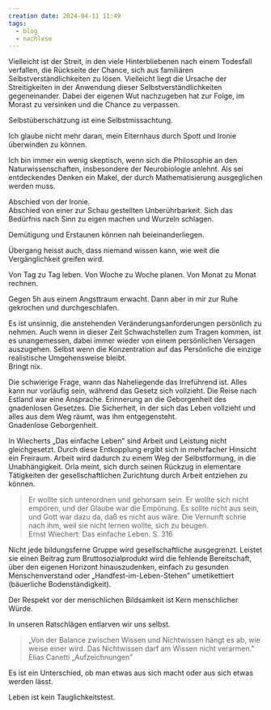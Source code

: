 ```yaml
---
creation date: 2024-04-11 11:49
tags:
  - blog
  - nachlese
---
```

Vielleicht ist der Streit, in den viele Hinterbliebenen nach einem Todesfall verfallen, die Rückseite der Chance, sich aus familiären Selbstverständlichkeiten zu lösen. Vielleicht liegt die Ursache der Streitigkeiten in der Anwendung dieser Selbstverständlichkeiten gegeneinander. Dabei der eigenen Wut nachzugeben hat zur Folge, im Morast zu versinken und die Chance zu verpassen. 

Selbstüberschätzung ist eine Selbstmissachtung.

Ich glaube nicht mehr daran, mein Elternhaus durch Spott und Ironie überwinden zu können. 

Ich bin immer ein wenig skeptisch, wenn sich die Philosophie an den Naturwissenschaften, insbesondere der Neurobiologie anlehnt. Als sei entdeckendes Denken ein Makel, der durch Mathematisierung ausgeglichen werden muss. 

Abschied  von der Ironie.  
Abschied von einer zur Schau gestellten Unberührbarkeit. 
Sich das Bedürfnis nach Sinn zu eigen machen und Wurzeln schlagen.

Demütigung und Erstaunen können nah beieinanderliegen. 

Übergang heisst auch, dass niemand wissen kann, wie weit die Vergänglichkeit greifen wird. 

Von Tag zu Tag leben. Von Woche zu Woche planen. Von Monat zu Monat rechnen.

Gegen 5h aus einem Angsttraum erwacht. Dann aber in mir zur Ruhe gekrochen und durchgeschlafen.

Es ist unsinnig, die anstehenden Veränderungsanforderungen persönlich zu nehmen. Auch wenn in dieser Zeit Schwachstellen zum Tragen kommen, ist es unangemessen, dabei immer wieder von einem persönlichen Versagen auszugehen. Selbst wenn die Konzentration auf das Persönliche die einzige realistische Umgehensweise bleibt.  
Bringt nix.

Die schwierige Frage, wann das Naheliegende das Irreführend ist. Alles kann nur vorläufig sein, während das Gesetz sich vollzieht. Die Reise nach Estland war eine Ansprache. Erinnerung an die Geborgenheit des gnadenlosen Gesetzes. Die Sicherheit, in der sich das Leben vollzieht und alles aus dem Weg räumt, was ihm entgegensteht.   
Gnadenlose Geborgenheit.

In Wiecherts „Das einfache Leben” sind Arbeit und Leistung nicht gleichgesetzt. Durch diese Entkopplung ergibt sich in mehrfacher Hinsicht ein Freiraum. Arbeit wird dadurch zu einem Weg der Selbstformung, in die Unabhängigkeit. Orla meint, sich durch seinen Rückzug in elementare Tätigkeiten der gesellschaftlichen Zurichtung durch Arbeit entziehen zu können. 

> Er wollte sich unterordnen und gehorsam sein. Er wollte sich nicht empören, und der Glaube war die Empörung. Es sollte nicht aus sein, und Gott war dazu da, daß es nicht aus wäre. Die Vernunft schrie nach ihm, weil sie nicht lernen wollte, sich zu beugen.  
Ernst Wiechert: Das einfache Leben. S. 316

Nicht jede bildungsferne Gruppe wird gesellschaftliche ausgegrenzt. Leistet sie einen Beitrag zum Bruttosozialprodukt wird die fehlende Bereitschaft, über den eigenen Horizont hinauszudenken, einfach zu gesunden Menschenverstand oder „Handfest-im-Leben-Stehen” umetikettiert (bäuerliche Bodenständigkeit). 

Der Respekt vor der menschlichen Bildsamkeit ist Kern menschlicher Würde.

In unseren Ratschlägen entlarven wir uns selbst.

> „Von der Balance zwischen Wissen und Nichtwissen hängt es ab, wie weise einer wird. Das Nichtwissen darf am Wissen nicht verarmen."
Elias Canetti „Aufzeichnungen” 

Es ist ein Unterschied, ob man etwas aus sich macht oder aus sich etwas werden lässt.

Leben ist kein Tauglichkeitstest. 








